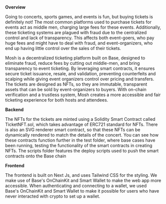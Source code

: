 **Overview**

Going to concerts, sports games, and events is fun, but buying tickets is definitely not! The most common platforms used to purchase tickets for events act as middle men, charging large fees for these events. Additionally, these ticketing systems are plagued with fraud due to the centralized control and lack of transparency. This affects both event-goers, who pay huge fees and might have to deal with fraud, and event-organizers, who end up having little control over the sales of their tickets.

Mosh is a decentralized ticketing platform built on Base, designed to eliminate fraud, reduce fees by cutting out middle-men, and bring transparency to event ticketing. By leveraging smart contracts, it ensures secure ticket issuance, resale, and validation, preventing counterfeits and scalping while giving event organizers control over pricing and transfers. The tickets are designed as NFTs, so they are immutable, transparent assets that can be sold by event-organizers to buyers. With on-chain verification and a trustless system, Mosh creates a more accessible and fair ticketing experience for both hosts and attendees.


**Backend**

The NFTs for the tickets are minted using a Solidity Smart Contract called TicketNFT.sol, which takes advantage of ERC721 standard for NFTs. There is also an SVG renderer smart contract, so that these NFTs can be dynamically rendered to match the details of the concert. You can see how these contracts function further in the test folder, where base cases have been running, testing the functionality of the smart contracts in creating NFTs. The scripts folder features the deploy scripts used to push the smart contracts onto the Base chain


**Frontend**

The frontend is built on Next Js, and uses Tailwind CSS for the styling. We make use of Base's OnChainKit  and Smart Wallet to make the web app more accessible. When authenticating and connecting to a wallet, we used Base's OnChainKit and Smart Wallet to make it possible for users who have never interacted with crypto to set up a wallet.
